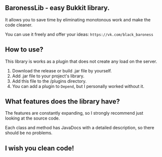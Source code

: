 ## BaronessLib - easy Bukkit library.

It allows you to save time by eliminating monotonous work and make the code cleaner.

You can use it freely and offer your ideas: `https://vk.com/black_baroness`

## How to use?

This library is works as a plugin that does not create any load on the server.

1. Download the release or build .jar file by yourself.
2. Add .jar file to your project's library.
3. Add this file to the /plugins directory.
4. You can add a plugin to `Depend`, but I personally worked without it.

## What features does the library have?

The features are constantly expanding, so I strongly recommend just looking at the source code. 

Each class and method has JavaDocs with a detailed description, so there should be no problems.

## I wish you clean code!